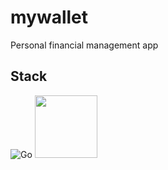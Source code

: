 # mywallet

Personal financial management app
## Stack

![Go](https://res.cloudinary.com/practicaldev/image/fetch/s--Zw6SmZUe--/c_limit%2Cf_auto%2Cfl_progressive%2Cq_auto%2Cw_880/https://i.imgur.com/4n1ny2w.png)
<img src="https://upload.wikimedia.org/wikipedia/commons/5/53/Vue.js_Logo.svg" width=100 />

